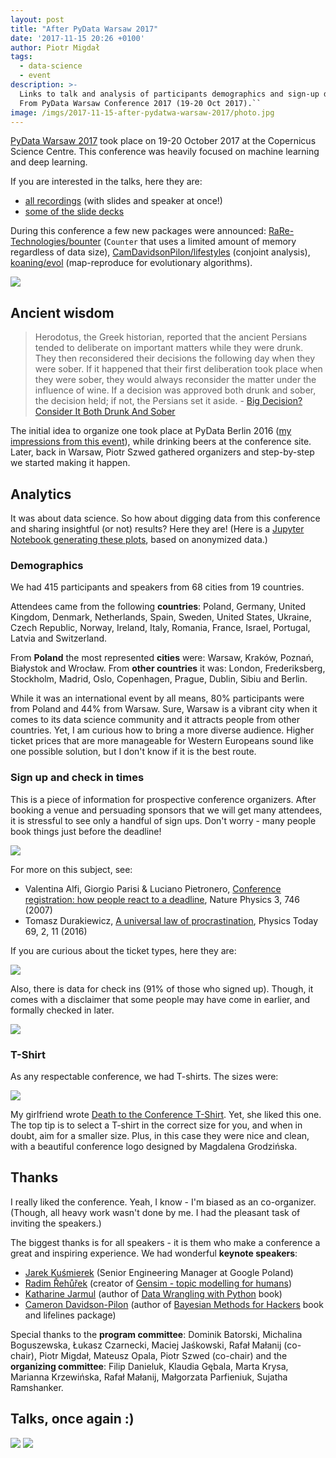 ```yaml
---
layout: post
title: "After PyData Warsaw 2017"
date: '2017-11-15 20:26 +0100'
author: Piotr Migdał
tags:
  - data-science
  - event
description: >-
  Links to talk and analysis of participants demographics and sign-up dynamics.
  From PyData Warsaw Conference 2017 (19-20 Oct 2017).``
image: /imgs/2017-11-15-after-pydatwa-warsaw-2017/photo.jpg
---
```


[PyData Warsaw 2017](https://pydata.org/warsaw2017/) took place on 19-20 October 2017 at the Copernicus Science Centre. This conference was heavily focused on machine learning and deep learning.

If you are interested in the talks, here they are:

* [all recordings](https://www.youtube.com/playlist?list=PLGVZCDnMOq0oe0eD-edj_2CuBIZ938bWT) (with slides and speaker at once!)
* [some of the slide decks](https://github.com/lopusz/pydata-warsaw-2017)

During this conference a few new packages were announced: [RaRe-Technologies/bounter](https://github.com/RaRe-Technologies/bounter) (`Counter` that uses a limited amount of memory regardless of data size),  [CamDavidsonPilon/lifestyles](https://github.com/CamDavidsonPilon/lifestyles) (conjoint analysis), [koaning/evol](https://github.com/koaning/evol) (map-reproduce for evolutionary algorithms).

![](/imgs/2017-11-15-after-pydatwa-warsaw-2017/photo.jpg)

## Ancient wisdom

> Herodotus, the Greek historian, reported that the ancient Persians tended to deliberate on important matters while they were drunk. They then reconsidered their decisions the following day when they were sober. If it happened that their first deliberation took place when they were sober, they would always reconsider the matter under the influence of wine. If a decision was approved both drunk and sober, the decision held; if not, the Persians set it aside. - [Big Decision? Consider It Both Drunk And Sober](https://www.forbes.com/sites/chunkamui/2016/03/22/wine-and-sleep-make-for-better-decisions/#96cdc2124b1f)

The initial idea to organize one took place at PyData Berlin 2016 ([my impressions from this event](http://p.migdal.pl/2016/05/25/my-impressions-from-pydata-berlin-2016.html)), while drinking beers at the conference site. Later, back in Warsaw, Piotr Szwed gathered organizers and step-by-step we started making it happen.


## Analytics

It was about data science. So how about digging data from this conference and sharing insightful (or not) results? Here they are! (Here is a [Jupyter Notebook generating these plots](https://github.com/stared/random_data_explorations/blob/master/201711_pydatawaw/analysis.ipynb), based on anonymized data.)


### Demographics

We had 415 participants and speakers from 68 cities from 19 countries.

Attendees came from the following **countries**: Poland, Germany, United Kingdom, Denmark, Netherlands, Spain, Sweden, United States, Ukraine, Czech Republic, Norway, Ireland, Italy, Romania, France, Israel, Portugal, Latvia and Switzerland.

From **Poland** the most represented **cities** were: Warsaw, Kraków, Poznań, Białystok and Wrocław. From **other countries** it was: London, Frederiksberg, Stockholm, Madrid, Oslo, Copenhagen, Prague, Dublin, Sibiu and Berlin.

While it was an international event by all means, 80% participants were from Poland and 44% from Warsaw. Sure, Warsaw is a vibrant city when it comes to its data science community and it attracts people from other countries. Yet, I am curious how to bring a more diverse audience. Higher ticket prices that are more manageable for Western Europeans sound like one possible solution, but I don't know if it is the best route.


### Sign up and check in times

This is a piece of information for prospective conference organizers.
After booking a venue and persuading sponsors that we will get many attendees, it is stressful to see only a handful of sign ups.
Don't worry - many people book things just before the deadline!

![](/imgs/2017-11-15-after-pydatwa-warsaw-2017/signups_pdwc17.png)

For more on this subject, see:

* Valentina Alfi, Giorgio Parisi & Luciano Pietronero, [Conference registration: how people react to a deadline](https://doi.org/10.1038/nphys761), Nature Physics 3, 746 (2007)
* Tomasz Durakiewicz, [A universal law of procrastination](https://doi.org/10.1063/PT.3.3064), Physics Today 69, 2, 11 (2016)

If you are curious about the ticket types, here they are:

![](/imgs/2017-11-15-after-pydatwa-warsaw-2017/tickets_pdwc17.png)

Also, there is data for check ins (91% of those who signed up). Though, it comes with a disclaimer that some people may have come in earlier, and formally checked in later.

![](/imgs/2017-11-15-after-pydatwa-warsaw-2017/checkins_pdwc17.png)


### T-Shirt

As any respectable conference, we had T-shirts. The sizes were:

![](/imgs/2017-11-15-after-pydatwa-warsaw-2017/tshirts_pdwc17.png)

My girlfriend wrote [Death to the Conference T-Shirt](https://medium.com/@SexCoachSarah/death-to-the-conference-t-shirt-2438b24589d0). Yet, she liked this one. The top tip is to select a T-shirt in the correct size for you, and when in doubt, aim for a smaller size. Plus, in this case they were nice and clean, with a beautiful conference logo designed by Magdalena Grodzińska.


## Thanks

I really liked the conference. Yeah, I know - I'm biased as an co-organizer. (Though, all heavy work wasn't done by me. I had the pleasant task of inviting the speakers.)

The biggest thanks is for all speakers - it is them who make a conference a great and inspiring experience. We had wonderful **keynote speakers**:

* [Jarek Kuśmierek](https://www.linkedin.com/in/jaros%C5%82aw-ku%C5%9Bmierek-73322598/) (Senior Engineering Manager at Google Poland)
* [Radim Řehůřek](https://twitter.com/radimrehurek) (creator of [Gensim - topic modelling for humans](https://radimrehurek.com/gensim/))
* [Katharine Jarmul](https://twitter.com/kjam) (author of [Data Wrangling with Python](http://shop.oreilly.com/product/0636920032861.do) book)
* [Cameron Davidson-Pilon](https://github.com/CamDavidsonPilon) (author of [Bayesian Methods for Hackers](http://camdavidsonpilon.github.io/Probabilistic-Programming-and-Bayesian-Methods-for-Hackers/) book and lifelines package)

Special thanks to the **program committee**: Dominik Batorski, Michalina Boguszewska, Łukasz Czarnecki, Maciej Jaśkowski, Rafał Małanij (co-chair), Piotr Migdał, Mateusz Opala, Piotr Szwed (co-chair) and the **organizing committee**: Filip Danieluk, Klaudia Gębala, Marta Krysa, Marianna Krzewińska, Rafał Małanij, Małgorzata Parfieniuk, Sujatha Ramshanker.


## Talks, once again :)

[![](/imgs/2017-11-15-after-pydatwa-warsaw-2017/talks_1.png)](https://www.youtube.com/playlist?list=PLGVZCDnMOq0oe0eD-edj_2CuBIZ938bWT)
[![](/imgs/2017-11-15-after-pydatwa-warsaw-2017/talks_2.png)](https://www.youtube.com/playlist?list=PLGVZCDnMOq0oe0eD-edj_2CuBIZ938bWT)
